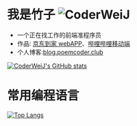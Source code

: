 # 我是竹子  ![CoderWeiJ](https://img.shields.io/badge/name-竹子-brightgreen)
- 一个正在找工作的前端准程序员
- 作品: <font color="#81debf">[京东到家 webAPP](http://jd.poemcoder.club)</font>、<font color="#81debf">[哔哩哔哩移动端](http://bilibili.poemcoder.club)</font>
- 个人博客:<font color="#81debf">[blog.poemcoder.club](http://blog.poemcoder.club)</font>
<!--
  参数:
    - username: 自己的GitHub用户名
    - show_icons: 是否显示图标 (boolean)
    - count_private: 统计私人提交 (boolean)
    - theme: 主题 (dark, radical, merko, gruvbox, tokyonight, onedark, cobalt, synthwave, highcontrast, dracula)
    - locale: 在卡片中设置语言 (例如 cn, de, es, 等等)
    - hide_border: 隐藏卡的边框 (布尔值)
    - bg_color: 可以在 bg_color 选项中提供多个逗号分隔的值来呈现渐变，(&bg_color=[角度值]DEG,COLOR1,COLOR2,COLOR3...COLOR10; eg: 62deg,8EC5FC,E0C3FC)
    - hide_title: 隐藏标题 (boolean)
    - include_all_commits: 统计总提交次数而不是仅统计今年的提交次数 (boolean)
-->

[![CoderWeiJ's GitHub stats](https://github-readme-stats.vercel.app/api?username=CoderWeiJ&show_icons=true&count_private=true&theme=dracula&locale=cn&hide_border=true&bg_color=62deg,8EC5FC,E0C3FC&hide_title=true&include_all_commits=true)](https://github.com/CoderWeiJ/CoderWeiJ)

# 常用编程语言
[![Top Langs](https://github-readme-stats.vercel.app/api/top-langs/?username=CoderWeiJ)](https://github.com/anuraghazra/github-readme-stats)

